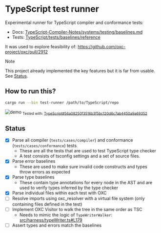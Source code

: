 # TypeScript test runner

Experimental runner for TypeScript compiler and conformance tests:

- Docs: [TypeScript-Compiler-Notes/systems/testing/baselines.md](https://github.com/microsoft/TypeScript-Compiler-Notes/blob/main/systems/testing/baselines.md)
- Tests: [TypeScript/tests/baselines/reference](https://github.com/microsoft/TypeScript/tree/main/tests/baselines/reference)

It was used to explore feasibility of: https://github.com/oxc-project/oxc/pull/2912

> [!NOTE]
>
> This project already implemented the key features but it is far from usable. See [Status](#status).

## How to run this?

```sh
cargo run --bin test-runner /path/to/TypeScript/repo
```

![demo](https://github.com/user-attachments/assets/d188ad77-8d09-4c48-b4ba-579e51dbfffc)
<sub>Tested with: [TypeScript#56a08250f3516b3f5bc120d6c7ab4450a9a69352](https://github.com/microsoft/TypeScript/tree/56a08250f3516b3f5bc120d6c7ab4450a9a69352)</sub>

## Status

- [x] Parse all compiler (`tests/cases/compiler`) and conformance (`tests/cases/conformance`) tests
  - These are all the tests that are used to test TypeScript type checker
  - A test consists of tsconfig settings and a set of source files.
- [x] Parse error baselines
  - These are used to make sure invalid code constructs and types throw errors as expected
- [x] Parse type baselines
  - These contain type annotations for every node in the AST and are used to verify types inferred by the type checker
- [x] Parse individual files within each test with OXC
- [ ] Resolve imports using oxc_resolver with a virtual file system (only containing files defined in the test)
- [ ] Implement OXC Visitor to walk the tree in the same order as TSC
  - Needs to mimic the logic of `TypeWriterWalker`: [src/harness/typeWriter.ts#L179](https://github.com/microsoft/TypeScript/blob/479285d0ac293c35a926508d17f0bb5eca7e0303/src/harness/typeWriter.ts#L179)
- [ ] Assert types and errors match the baselines

